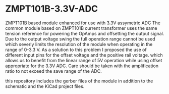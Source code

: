 # ZMPT101B-3.3V-ADC
 ZMPT101B based module enhanced for use with 3.3V assymetric ADC
The common module based on ZMPT101B current transformer uses the same tension reference for powering the OpAmps and offsetting the output signal.
Due to the output voltage swing the full operation range cannot be used which severly limits the resolution of the module when operating in the range of 0-3.3 V.
As a solution to this problem I proposed the use of different input pins for the offset voltage and the positive rail voltage. which allows us to benefit from the linear range of 5V operation while using offset appropriate for the 3.3V ADC.
Care should be taken with the amplification ratio to not exceed the save range of the ADC.

this repository includes the gerber files of the module in addition to the schematic and the KiCad project files. 